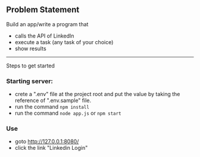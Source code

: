 ## Problem Statement

Build an app/write a program that

- calls the API of LinkedIn
- execute a task (any task of your choice)
- show results

---

Steps to get started

### Starting server:

- crete a ".env" file at the project root and put the value by taking the reference of ".env.sample" file.
- run the command `npm install`
- run the command `node app.js` or `npm start`

### Use
- goto http://127.0.0.1:8080/
- click the link "Linkedin Login"